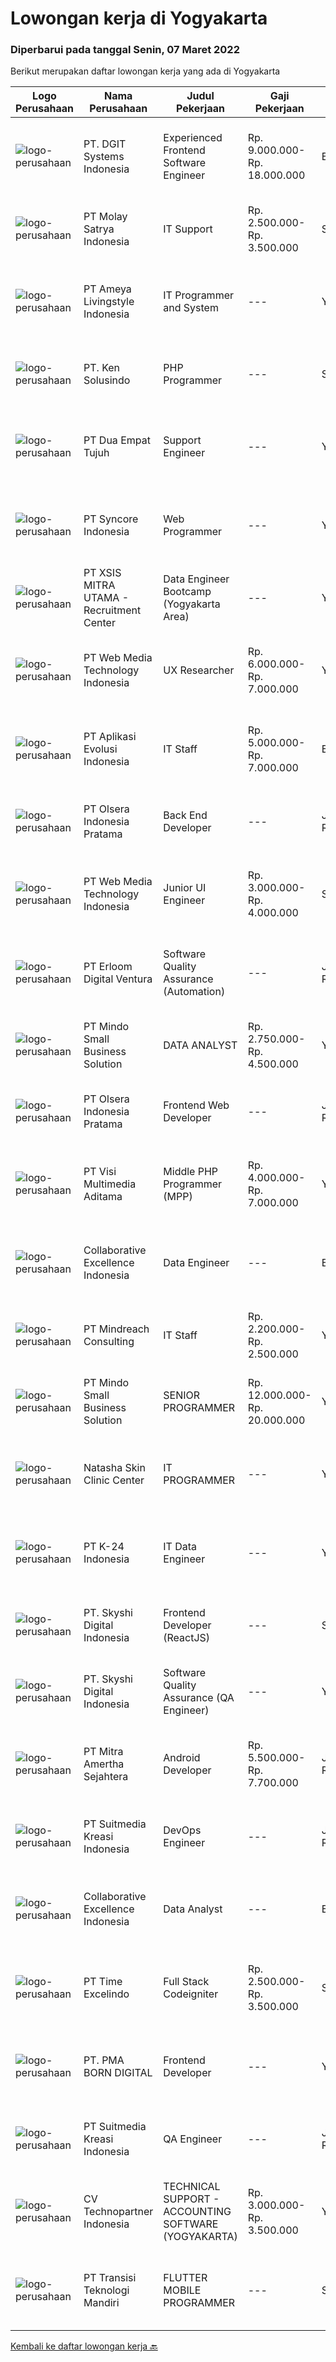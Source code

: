 
  # Lowongan kerja di Yogyakarta

  ### Diperbarui pada tanggal Senin, 07 Maret 2022

  Berikut merupakan daftar lowongan kerja yang ada di Yogyakarta

  |Logo Perusahaan | Nama Perusahaan | Judul Pekerjaan | Gaji Pekerjaan | Lokasi | Deskripsi | Tanggal diunggah | Pranala |
  | -------------- | --------------- | --------------- | --------- | --------- | -------------- | ------- | ----------- |
  |![logo-perusahaan](https://image-service-cdn.seek.com.au/86a88c2f6d7d45552583132278caf70ef23e7608/ee4dce1061f3f616224767ad58cb2fc751b8d2dc)|PT. DGIT Systems Indonesia|Experienced Frontend Software Engineer|Rp. 9.000.000-Rp. 18.000.000|Badung|We are looking for talented developers to join an experienced team of front-end engineers working on our flagship product Telflow, a multi-award...|Minggu, 06 Maret 2022|https://www.jobstreet.co.id/id/job/experienced-frontend-software-engineer-3803691?token=0~0090375e-c998-4803-85b8-7489a09ef2ee&sectionRank=1&jobId=jobstreet-id-job-3803691|
|![logo-perusahaan](https://image-service-cdn.seek.com.au/3b6db4b6ba2f5a95a05c7d2f1ccb85d805e889a9/ee4dce1061f3f616224767ad58cb2fc751b8d2dc)|PT Molay Satrya Indonesia|IT Support|Rp. 2.500.000-Rp. 3.500.000|Sleman|Jobdesc :·     Mengelola website perusahaan meliputi perbaikan dan pengembangan back end dan front end·     Mengelola system IT lain seperti ERP dan...|Rabu, 02 Maret 2022|https://www.jobstreet.co.id/id/job/it-support-3807112?token=0~0090375e-c998-4803-85b8-7489a09ef2ee&sectionRank=2&jobId=jobstreet-id-job-3807112|
|![logo-perusahaan](https://image-service-cdn.seek.com.au/bf56eb5b53465989e6437aa790620d0dbc859db9/ee4dce1061f3f616224767ad58cb2fc751b8d2dc)|PT Ameya Livingstyle Indonesia|IT Programmer and System|---|Yogyakarta|Requirements : At least minimum 2 years experience in related field Candidate must possess at least Diploma Degree Experienced in ERP system and have...|Jumat, 04 Maret 2022|https://www.jobstreet.co.id/id/job/it-programmer-and-system-3808765?token=0~0090375e-c998-4803-85b8-7489a09ef2ee&sectionRank=3&jobId=jobstreet-id-job-3808765|
|![logo-perusahaan](https://image-service-cdn.seek.com.au/1dd0659c59167c6b4f70fa852db8fd8104b4ce4b/ee4dce1061f3f616224767ad58cb2fc751b8d2dc)|PT. Ken Solusindo|PHP Programmer|---|Surakarta|Ken Solusindo is looking for candidates to fill in positions as PHP Programmer based in Solo / Yogyakarta with the following terms:Qualifications:...|Sabtu, 05 Maret 2022|https://www.jobstreet.co.id/id/job/php-programmer-3795122?token=0~0090375e-c998-4803-85b8-7489a09ef2ee&sectionRank=4&jobId=jobstreet-id-job-3795122|
|![logo-perusahaan](https://image-service-cdn.seek.com.au/77b21a0ee2c136c382dd20b539140dcaf7d79275/ee4dce1061f3f616224767ad58cb2fc751b8d2dc)|PT Dua Empat Tujuh|Support Engineer|---|Yogyakarta|Kualifikasi: SMK, D3, S1 TKJ, RPL, Sistem Informasi / Teknik Informatika Mengerti algoritma pemrograman Menguasai minimal satu bahasa pemrograman...|Jumat, 04 Maret 2022|https://www.jobstreet.co.id/id/job/support-engineer-3800246?token=0~0090375e-c998-4803-85b8-7489a09ef2ee&sectionRank=5&jobId=jobstreet-id-job-3800246|
|![logo-perusahaan](https://image-service-cdn.seek.com.au/f66e19308d244eca3cf6778cd9ef51c4c4c6d355/ee4dce1061f3f616224767ad58cb2fc751b8d2dc)|PT Syncore Indonesia|Web Programmer|---|Yogyakarta|Kualifikasi : Lulusan S1 Jurusan Teknik Informatika atau jurusan linear lainnya Fresh Graduate welcome to apply Memahami dan menguasai penggunaan PHP...|Sabtu, 05 Maret 2022|https://www.jobstreet.co.id/id/job/web-programmer-3801920?token=0~0090375e-c998-4803-85b8-7489a09ef2ee&sectionRank=6&jobId=jobstreet-id-job-3801920|
|![logo-perusahaan](https://image-service-cdn.seek.com.au/fa12dd378bd230f83b9ccd636b4121ebbb347455/ee4dce1061f3f616224767ad58cb2fc751b8d2dc)|PT XSIS MITRA UTAMA - Recruitment Center|Data Engineer Bootcamp (Yogyakarta Area)|---|Yogyakarta|If you have intense intellectual curiosity, self-motivated and proactive, you’ll enjoy working every day on our Engineering team. Submit your resume...|Sabtu, 05 Maret 2022|https://www.jobstreet.co.id/id/job/data-engineer-bootcamp-yogyakarta-area-3802023?token=0~0090375e-c998-4803-85b8-7489a09ef2ee&sectionRank=7&jobId=jobstreet-id-job-3802023|
|![logo-perusahaan](https://image-service-cdn.seek.com.au/fe6569d61098f35222743f282f496686f78aefd7/ee4dce1061f3f616224767ad58cb2fc751b8d2dc)|PT Web Media Technology Indonesia|UX Researcher|Rp. 6.000.000-Rp. 7.000.000|Yogyakarta|We are Niagahoster, a tech company based in Yogyakarta that provides web-hosting services. To make Niagahoster web's and products' interface offers...|Minggu, 06 Maret 2022|https://www.jobstreet.co.id/id/job/ux-researcher-3803911?token=0~0090375e-c998-4803-85b8-7489a09ef2ee&sectionRank=8&jobId=jobstreet-id-job-3803911|
|![logo-perusahaan](https://image-service-cdn.seek.com.au/8a1bc4b6d87493a86f3053a990557345773404ef/ee4dce1061f3f616224767ad58cb2fc751b8d2dc)|PT Aplikasi Evolusi Indonesia|IT Staff|Rp. 5.000.000-Rp. 7.000.000|Bali|Requirements : Age maximum 28 years old. Minimum S1 degree in faculty of computer science or similar from an accredited university. Proactive and...|Selasa, 01 Maret 2022|https://www.jobstreet.co.id/id/job/it-staff-3806002?token=0~0090375e-c998-4803-85b8-7489a09ef2ee&sectionRank=9&jobId=jobstreet-id-job-3806002|
|![logo-perusahaan](https://image-service-cdn.seek.com.au/90e9bb2e5bcac40b68d491aafb34203d371349a1/ee4dce1061f3f616224767ad58cb2fc751b8d2dc)|PT Olsera Indonesia Pratama|Back End Developer|---|Jakarta Raya|Responsibilities: Development in an AGILE environment Create good product with accessibility and security compliance Create good product with...|Kamis, 03 Maret 2022|https://www.jobstreet.co.id/id/job/back-end-developer-3799746?token=0~0090375e-c998-4803-85b8-7489a09ef2ee&sectionRank=10&jobId=jobstreet-id-job-3799746|
|![logo-perusahaan](https://image-service-cdn.seek.com.au/fe6569d61098f35222743f282f496686f78aefd7/ee4dce1061f3f616224767ad58cb2fc751b8d2dc)|PT Web Media Technology Indonesia|Junior UI Engineer|Rp. 3.000.000-Rp. 4.000.000|Sleman|We are Niagahoster, a tech company based in Yogyakarta that provides web-hosting services. To make an outstanding customer experience in all of our...|Sabtu, 05 Maret 2022|https://www.jobstreet.co.id/id/job/junior-ui-engineer-3801554?token=0~0090375e-c998-4803-85b8-7489a09ef2ee&sectionRank=11&jobId=jobstreet-id-job-3801554|
|![logo-perusahaan](https://image-service-cdn.seek.com.au/7b0850d0262c85ca3c0fa4d6a9c005f1450e6d9f/ee4dce1061f3f616224767ad58cb2fc751b8d2dc)|PT Erloom Digital Ventura|Software Quality Assurance (Automation)|---|Jakarta Raya|Minimum Requirements: Candidates must possess at least a Bachelor's Degree in Engineering (Computer/Telecommunication), Computer Science/Information...|Jumat, 04 Maret 2022|https://www.jobstreet.co.id/id/job/software-quality-assurance-automation-3801129?token=0~0090375e-c998-4803-85b8-7489a09ef2ee&sectionRank=12&jobId=jobstreet-id-job-3801129|
|![logo-perusahaan](https://i.ibb.co/sqvTCh9/112815900-stock-vector-no-image-available-icon-flat-vector.webp)|PT Mindo Small Business Solution|DATA ANALYST|Rp. 2.750.000-Rp. 4.500.000|Yogyakarta|Job Descriptions: Research redirects, click rate, SERP, and other OTA visibility metrics​.​ Research, interpret &amp; analyze OTA market and trends....|Jumat, 04 Maret 2022|https://www.jobstreet.co.id/id/job/data-analyst-3801092?token=0~0090375e-c998-4803-85b8-7489a09ef2ee&sectionRank=13&jobId=jobstreet-id-job-3801092|
|![logo-perusahaan](https://image-service-cdn.seek.com.au/90e9bb2e5bcac40b68d491aafb34203d371349a1/ee4dce1061f3f616224767ad58cb2fc751b8d2dc)|PT Olsera Indonesia Pratama|Frontend Web Developer|---|Jakarta Raya|Responsibilities: Development in an AGILE environment Create good product with accessibility and security compliance Create good product with...|Kamis, 03 Maret 2022|https://www.jobstreet.co.id/id/job/frontend-web-developer-3798955?token=0~0090375e-c998-4803-85b8-7489a09ef2ee&sectionRank=14&jobId=jobstreet-id-job-3798955|
|![logo-perusahaan](https://image-service-cdn.seek.com.au/b8528c389ba1b59ec14f571684d5a518b5b2a7b1/ee4dce1061f3f616224767ad58cb2fc751b8d2dc)|PT Visi Multimedia Aditama|Middle PHP Programmer (MPP)|Rp. 4.000.000-Rp. 7.000.000|Yogyakarta|Requirements: Candidate must possess at least a Diploma, Bachelor's Degree, Art/ Design/ Creative Multimedia, Computer Science/Information Technology,...|Jumat, 04 Maret 2022|https://www.jobstreet.co.id/id/job/middle-php-programmer-mpp-3794383?token=0~0090375e-c998-4803-85b8-7489a09ef2ee&sectionRank=15&jobId=jobstreet-id-job-3794383|
|![logo-perusahaan](https://image-service-cdn.seek.com.au/7145b1ba6bc0dbd678e2bf86d776dd2b1b9b81f6/ee4dce1061f3f616224767ad58cb2fc751b8d2dc)|Collaborative Excellence Indonesia|Data Engineer|---|Bali|Job Description Develops or modifies data models, ETL processes, and BI tool solutions Ensures appropriate documentation for all development and...|Jumat, 04 Maret 2022|https://www.jobstreet.co.id/id/job/data-engineer-3799785?token=0~0090375e-c998-4803-85b8-7489a09ef2ee&sectionRank=16&jobId=jobstreet-id-job-3799785|
|![logo-perusahaan](https://image-service-cdn.seek.com.au/8fdce98ea70ed7051bfced9fa0ba8256aacf3d94/ee4dce1061f3f616224767ad58cb2fc751b8d2dc)|PT Mindreach Consulting|IT Staff|Rp. 2.200.000-Rp. 2.500.000|Yogyakarta|IT Staff monitor and maintain computer systems and networks of an organization. Enabling them to install and configure computer systems, diagnose...|Senin, 28 Februari 2022|https://www.jobstreet.co.id/id/job/it-staff-3804497?token=0~0090375e-c998-4803-85b8-7489a09ef2ee&sectionRank=17&jobId=jobstreet-id-job-3804497|
|![logo-perusahaan](https://i.ibb.co/sqvTCh9/112815900-stock-vector-no-image-available-icon-flat-vector.webp)|PT Mindo Small Business Solution|SENIOR PROGRAMMER|Rp. 12.000.000-Rp. 20.000.000|Yogyakarta|Qualifications: Expertise in one of these Programming languages is a must (python, PHP or Golang). Good analytical skills and ability to follow the...|Jumat, 04 Maret 2022|https://www.jobstreet.co.id/id/job/senior-programmer-3800142?token=0~0090375e-c998-4803-85b8-7489a09ef2ee&sectionRank=18&jobId=jobstreet-id-job-3800142|
|![logo-perusahaan](https://image-service-cdn.seek.com.au/b99914d57f6c4bc951100ad934355c5b53014923/ee4dce1061f3f616224767ad58cb2fc751b8d2dc)|Natasha Skin Clinic Center|IT PROGRAMMER|---|Yogyakarta|Kualifikasi : Sehat jasmani dan rohani Usia maksimum 30 tahun Lulusan S1 Sistem Informasi / Teknik Informatika / Sistem Komputer Memiliki pengalaman...|Rabu, 02 Maret 2022|https://www.jobstreet.co.id/id/job/it-programmer-3791497?token=0~0090375e-c998-4803-85b8-7489a09ef2ee&sectionRank=19&jobId=jobstreet-id-job-3791497|
|![logo-perusahaan](https://image-service-cdn.seek.com.au/73afeadf1749c79edcf1d1b4f6ba6dbb1684b721/ee4dce1061f3f616224767ad58cb2fc751b8d2dc)|PT K-24 Indonesia|IT Data Engineer|---|Yogyakarta|&gt; Manage ETL data pipeline from store to database&gt; Maintenance data lake insfrastructure&gt; Ensure data quality form data pipeline&gt; Research...|Rabu, 02 Maret 2022|https://www.jobstreet.co.id/id/job/it-data-engineer-3790676?token=0~0090375e-c998-4803-85b8-7489a09ef2ee&sectionRank=20&jobId=jobstreet-id-job-3790676|
|![logo-perusahaan](https://image-service-cdn.seek.com.au/576e7133c857bbb19363ee10bac48b32b4e2646e/ee4dce1061f3f616224767ad58cb2fc751b8d2dc)|PT. Skyshi Digital Indonesia|Frontend Developer (ReactJS)|---|Sleman|If you are Frontend Developer looking for building software with quality and standard, Skyshi is the right place. Our goal is to make engineers...|Sabtu, 05 Maret 2022|https://www.jobstreet.co.id/id/job/frontend-developer-reactjs-3802611?token=0~0090375e-c998-4803-85b8-7489a09ef2ee&sectionRank=21&jobId=jobstreet-id-job-3802611|
|![logo-perusahaan](https://image-service-cdn.seek.com.au/576e7133c857bbb19363ee10bac48b32b4e2646e/ee4dce1061f3f616224767ad58cb2fc751b8d2dc)|PT. Skyshi Digital Indonesia|Software Quality Assurance (QA Engineer)|---|Yogyakarta|Responsibilities : Conducting tests before product launches to ensure software runs smoothly and meets client needs Monitor all stages of software...|Jumat, 04 Maret 2022|https://www.jobstreet.co.id/id/job/software-quality-assurance-qa-engineer-3808595?token=0~0090375e-c998-4803-85b8-7489a09ef2ee&sectionRank=22&jobId=jobstreet-id-job-3808595|
|![logo-perusahaan](https://image-service-cdn.seek.com.au/36f0e259d21447326c545ed4ae03d7208f820c51/ee4dce1061f3f616224767ad58cb2fc751b8d2dc)|PT Mitra Amertha Sejahtera|Android Developer|Rp. 5.500.000-Rp. 7.700.000|Jakarta Raya|Anda memiliki keahlian dan pengalaman sebagai Android Developer dan ingin membangun karir di Perusahaan Lighting &amp; Electrical Products Terbesar...|Minggu, 06 Maret 2022|https://www.jobstreet.co.id/id/job/android-developer-3803496?token=0~0090375e-c998-4803-85b8-7489a09ef2ee&sectionRank=23&jobId=jobstreet-id-job-3803496|
|![logo-perusahaan](https://image-service-cdn.seek.com.au/a5c9031380eb08bdce605f2fa1a6e5e724a6def0/ee4dce1061f3f616224767ad58cb2fc751b8d2dc)|PT Suitmedia Kreasi Indonesia|DevOps Engineer|---|Jakarta Raya|Role:You will build and maintain reliable, robust, and secure infrastructures.Responsibilities:- Design cost-optimized, secured, scalable and...|Jumat, 04 Maret 2022|https://www.jobstreet.co.id/id/job/devops-engineer-3800371?token=0~0090375e-c998-4803-85b8-7489a09ef2ee&sectionRank=24&jobId=jobstreet-id-job-3800371|
|![logo-perusahaan](https://image-service-cdn.seek.com.au/7145b1ba6bc0dbd678e2bf86d776dd2b1b9b81f6/ee4dce1061f3f616224767ad58cb2fc751b8d2dc)|Collaborative Excellence Indonesia|Data Analyst|---|Bali|Job Description Develops or modifies data models, ETL processes, and BI tool solutions Ensures appropriate documentation for all development and...|Rabu, 02 Maret 2022|https://www.jobstreet.co.id/id/job/data-analyst-3807059?token=0~0090375e-c998-4803-85b8-7489a09ef2ee&sectionRank=25&jobId=jobstreet-id-job-3807059|
|![logo-perusahaan](https://image-service-cdn.seek.com.au/184b7bd28392b1704e22ba3bc694b32c1ed0c598/ee4dce1061f3f616224767ad58cb2fc751b8d2dc)|PT Time Excelindo|Full Stack Codeigniter|Rp. 2.500.000-Rp. 3.500.000|Sleman|Mengembangkan aplikasi web front-end dan back-end Merancang dan mengimplementasikan stuktur data untuk skalabilitas Berpartisipasi dalam seluruh...|Kamis, 03 Maret 2022|https://www.jobstreet.co.id/id/job/full-stack-codeigniter-3799534?token=0~0090375e-c998-4803-85b8-7489a09ef2ee&sectionRank=26&jobId=jobstreet-id-job-3799534|
|![logo-perusahaan](https://image-service-cdn.seek.com.au/b06d4c41949c7f6fab191a47bd15ecde816cdbde/ee4dce1061f3f616224767ad58cb2fc751b8d2dc)|PT. PMA BORN DIGITAL|Frontend Developer|---|Yogyakarta|We are looking for a frontend developer: You have expert knowledge of JavaScript, HTML/CSS and CSS preprocessors (SASS) You have experience with...|Kamis, 03 Maret 2022|https://www.jobstreet.co.id/id/job/frontend-developer-3798850?token=0~0090375e-c998-4803-85b8-7489a09ef2ee&sectionRank=27&jobId=jobstreet-id-job-3798850|
|![logo-perusahaan](https://image-service-cdn.seek.com.au/a5c9031380eb08bdce605f2fa1a6e5e724a6def0/ee4dce1061f3f616224767ad58cb2fc751b8d2dc)|PT Suitmedia Kreasi Indonesia|QA Engineer|---|Jakarta Raya|RoleYou will be on manual testing of mobile apps written in React Native and ensure the quality as well. Responsibilities Design test cases when given...|Jumat, 04 Maret 2022|https://www.jobstreet.co.id/id/job/qa-engineer-3800382?token=0~0090375e-c998-4803-85b8-7489a09ef2ee&sectionRank=28&jobId=jobstreet-id-job-3800382|
|![logo-perusahaan](https://image-service-cdn.seek.com.au/58a9f0f7c563607255b18c1090a985c42d17b7c8/ee4dce1061f3f616224767ad58cb2fc751b8d2dc)|CV Technopartner Indonesia|TECHNICAL SUPPORT - ACCOUNTING SOFTWARE (YOGYAKARTA)|Rp. 3.000.000-Rp. 3.500.000|Yogyakarta|1. Melakukan instalasi dan pengaturan Software pada pelanggan, termasuk namun tidak terbatas pada instalasi dan pengaturan baru, pembaharuan system,...|Selasa, 01 Maret 2022|https://www.jobstreet.co.id/id/job/technical-support-accounting-software-yogyakarta-3789583?token=0~0090375e-c998-4803-85b8-7489a09ef2ee&sectionRank=29&jobId=jobstreet-id-job-3789583|
|![logo-perusahaan](https://image-service-cdn.seek.com.au/b282dd8b9ab3571cdc718527a8470c39dde8a380/ee4dce1061f3f616224767ad58cb2fc751b8d2dc)|PT Transisi Teknologi Mandiri|FLUTTER MOBILE PROGRAMMER|---|Sleman|Deskripsi Pekerjaan: Melakukan pengembangan mobile apps dengan menggunakan framework flutter Melakukan riset teknologi terbaru untuk memaksimalkan...|Jumat, 04 Maret 2022|https://www.jobstreet.co.id/id/job/flutter-mobile-programmer-3799821?token=0~0090375e-c998-4803-85b8-7489a09ef2ee&sectionRank=30&jobId=jobstreet-id-job-3799821|


  [Kembali ke daftar lowongan kerja 🔙](../README.md#daftar-lowongan-kerja)
  